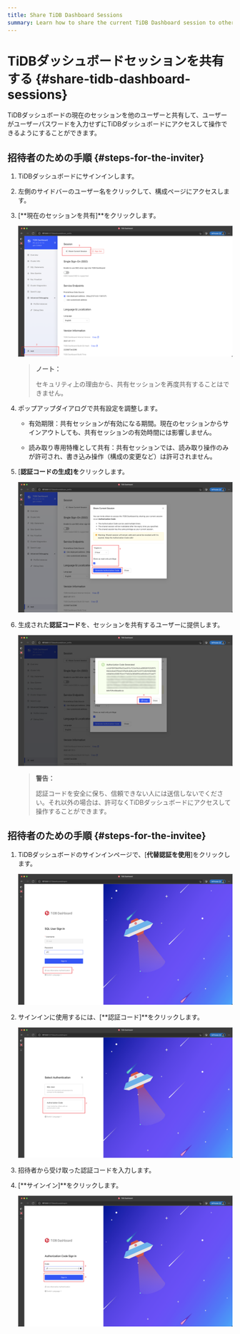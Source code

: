 ```yaml
---
title: Share TiDB Dashboard Sessions
summary: Learn how to share the current TiDB Dashboard session to other users.
---
```


# TiDBダッシュボードセッションを共有する {#share-tidb-dashboard-sessions}

TiDBダッシュボードの現在のセッションを他のユーザーと共有して、ユーザーがユーザーパスワードを入力せずにTiDBダッシュボードにアクセスして操作できるようにすることができます。

## 招待者のための手順 {#steps-for-the-inviter}

1.  TiDBダッシュボードにサインインします。

2.  左側のサイドバーのユーザー名をクリックして、構成ページにアクセスします。

3.  [**現在のセッションを共有]**をクリックします。

    ![Sample Step](/media/dashboard/dashboard-session-share-settings-1.png)

    > **ノート：**
    >
    > セキュリティ上の理由から、共有セッションを再度共有することはできません。

4.  ポップアップダイアログで共有設定を調整します。

    -   有効期限：共有セッションが有効になる期間。現在のセッションからサインアウトしても、共有セッションの有効時間には影響しません。

    -   読み取り専用特権として共有：共有セッションでは、読み取り操作のみが許可され、書き込み操作（構成の変更など）は許可されません。

5.  [**認証コードの生成]を**クリックします。

    ![Sample Step](/media/dashboard/dashboard-session-share-settings-2.png)

6.  生成された**認証コード**を、セッションを共有するユーザーに提供します。

    ![Sample Step](/media/dashboard/dashboard-session-share-settings-3.png)

    > **警告：**
    >
    > 認証コードを安全に保ち、信頼できない人には送信しないでください。それ以外の場合は、許可なくTiDBダッシュボードにアクセスして操作することができます。

## 招待者のための手順 {#steps-for-the-invitee}

1.  TiDBダッシュボードのサインインページで、[**代替認証を使用**]をクリックします。

    ![Sample Step](/media/dashboard/dashboard-session-share-signin-1.png)

2.  サインインに使用するには、[**認証コード]**をクリックします。

    ![Sample Step](/media/dashboard/dashboard-session-share-signin-2.png)

3.  招待者から受け取った認証コードを入力します。

4.  [**サインイン]**をクリックします。

    ![Sample Step](/media/dashboard/dashboard-session-share-signin-3.png)
